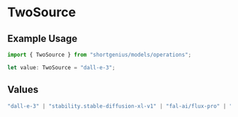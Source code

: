 # TwoSource

## Example Usage

```typescript
import { TwoSource } from "shortgenius/models/operations";

let value: TwoSource = "dall-e-3";
```

## Values

```typescript
"dall-e-3" | "stability.stable-diffusion-xl-v1" | "fal-ai/flux-pro" | "fal-ai/flux-pro/v1.1" | "fal-ai/flux-pro/v1.1-ultra" | "fal-ai/flux-realism" | "fal-ai/flux-pro/kontext" | "fal-ai/flux-pro/kontext/max/multi" | "gpt-image-1"
```